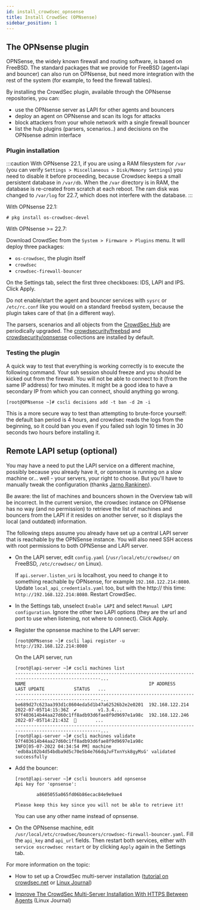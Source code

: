```yaml
---
id: install_crowdsec_opnsense
title: Install CrowdSec (OPNsense)
sidebar_position: 1
---
```


## The OPNsense plugin

OPNSense, the widely known firewall and routing software, is based on FreeBSD. The standard packages that we provide for FreeBSD (agent+lapi and bouncer) can also run on OPNsense, but need more integration with the rest of the system (for example, to feed the firewall tables).

By installing the CrowdSec plugin, available through the OPNsense repositories, you can:

 - use the OPNsense server as LAPI for other agents and bouncers
 - deploy an agent on OPNsense and scan its logs for attacks
 - block attackers from your whole network with a single firewall bouncer
 - list the hub plugins (parsers, scenarios..) and decisions on the OPNsense admin interface

### Plugin installation

:::caution
With OPNsense 22.1, if you are using a RAM filesystem for `/var` (you can verify `Settings > Miscellaneous > Disk/Memory Settings`) you need to disable it before proceeding, because Crowdsec keeps a small persistent database in `/var/db`. When the `/var` directory is in RAM, the database is re-created from scratch at each reboot. The ram disk was changed to `/var/log` for 22.7, which does not interfere with the database.
:::

With OPNsense 22.1:

```console
# pkg install os-crowdsec-devel
```

With OPNsense >= 22.7:

Download CrowdSec from the `System > Firmware > Plugins` menu. It will deploy three packages:

 - `os-crowdsec`, the plugin itself
 - `crowdsec`
 - `crowdsec-firewall-bouncer`

On the Settings tab, select the first three checkboxes: IDS, LAPI and IPS. Click Apply.

Do not enable/start the agent and bouncer services with `sysrc` or `/etc/rc.conf` like you would on a standard freebsd system, because the plugin takes care of that (in a different way).

The parsers, scenarios and all objects from the [CrowdSec Hub](https://hub.crowdsec.net/) are periodically upgraded. The [crowdsecurity/freebsd](https://hub.crowdsec.net/author/crowdsecurity/collections/freebsd) and [crowdsecurity/opnsense](https://hub.crowdsec.net/author/crowdsecurity/collections/opnsense) collections are installed by default.

### Testing the plugin


A quick way to test that everything is working correctly is to execute the following command. Your ssh session should freeze and you should be kicked out from the firewall. You will not be able to connect to it (from the same IP address) for two minutes. It might be a good idea to have a secondary IP from which you can connect, should anything go wrong.

```console
[root@OPNsense ~]# cscli decisions add -t ban -d 2m -i
```

This is a more secure way to test than attempting to brute-force yourself: the default ban period is 4 hours, and crowdsec reads the logs from the beginning, so it could ban you even if you failed ssh login 10 times in 30 seconds two hours before installing it.



## Remote LAPI setup (optional)

You may have a need to put the LAPI service on a different machine, possibly because you already have it, or opnsense is running on a slow machine or...
well - your servers, your right to choose. But you'll have to manually tweak the configuration (thanks [Jarno Rankinen](https://github.com/0ranki)).

Be aware: the list of machines and bouncers shown in the Overview tab will be incorrect. In the current version, the crowdsec instance on OPNsense has no way (and no permission) to retrieve the list of machines and bouncers from the LAPI if it resides on another server, so it displays the local (and outdated) information.

The following steps assume you already have set up a central LAPI server that is reachable by the OPNSense instance. You will also need SSH access with root permissions to both OPNSense and LAPI server.

 - On the LAPI server, edit `config.yaml` (`/usr/local/etc/crowdsec/` on FreeBSD, `/etc/crowdsec/` on Linux).

   If `api.server.listen_uri` is localhost, you need to change it to something reachable by OPNsense, for example `192.168.122.214:8080`. Update `local_api_credentials.yaml` too, but with the http:// this time: `http://192.168.122.214:8080`.
   Restart CrowdSec.

 - In the Settings tab, unselect `Enable LAPI` and select `Manual LAPI configuration`. Ignore the other two LAPI options (they are the url and port to use when listening, not where to connect). Click Apply.

 - Register the opnsense machine to the LAPI server:

   ```console
   [root@OPNsense ~]# cscli lapi register -u http://192.168.122.214:8080
   ```

   On the LAPI server, run

   ```console
   [root@lapi-server ~]# cscli machines list
   ---------------------------------------------------------------------------------------------------...
   NAME                                              IP ADDRESS       LAST UPDATE           STATUS   ...
   ---------------------------------------------------------------------------------------------------...
   be689d27c623aa393d1c8604eda5d1b47a62526b2e2e0201  192.168.122.214  2022-07-05T14:15:36Z  ✔️        v1.3.4...
   97f403614b44aa27d60c1ff8adb93d6fae8f9d9697e1a98c  192.168.122.246  2022-07-05T14:21:43Z  🚫       ...
   ---------------------------------------------------------------------------------------------------...
   [root@lapi-server ~]# cscli machines validate 97f403614b44aa27d60c1ff8adb93d6fae8f9d9697e1a98c
   INFO[05-07-2022 04:34:54 PM] machine 'edb8a102b4d54bdba9d5c70e5b4e766dqJvFTxnYsk8gyMsG' validated successfully
   ```

 - Add the bouncer:

   ```console
   [root@lapi-server ~]# cscli bouncers add opnsense
   Api key for 'opnsense':

           a8605055a065fd06b86ecac84e9e9ae4

   Please keep this key since you will not be able to retrieve it!
   ```

   You can use any other name instead of opnsense.

 - On the OPNsense machine, edit `/usr/local/etc/crowdsec/bouncers/crowdsec-firewall-bouncer.yaml`.
   Fill the `api_key` and `api_url` fields. Then restart both services, either with `service oscrowdsec restart`
   or by clicking `Apply` again in the Settings tab.

For more information on the topic:

 - How to set up a CrowdSec multi-server installation ([tutorial on crowdsec.net](https://www.crowdsec.net/blog/multi-server-setup) or [Linux Journal](https://www.linuxjournal.com/content/how-set-crowdsec-multi-server-installation))

 - [Improve The CrowdSec Multi-Server Installation With HTTPS Between Agents](https://www.linuxjournal.com/content/improve-crowdsec-multi-server-installation-https-between-agents) (Linux Journal)

